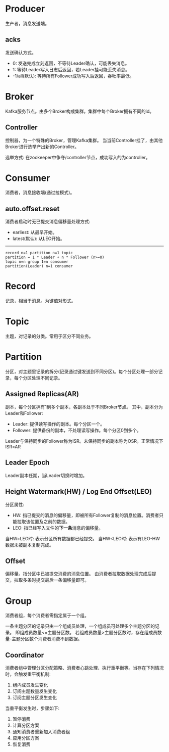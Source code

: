 # Producer
生产者，消息发送端。

## acks
发送确认方式。
- 0: 发送完成立刻返回，不等待Leader确认，可能丢失消息。
- 1: 等待Leader写入日志后返回，若Leader挂可能丢失消息。
- -1/all(默认): 等待所有Follower成功写入后返回，吞吐率最低。

# Broker
Kafka服务节点。由多个Broker构成集群。集群中每个Broker拥有不同的id。

## Controller
控制器，为一个特殊的Broker，管理Kafka集群。
当当前Controller挂了，由其他Broker进行选举产出新的Controller。

选举方式:
在zookeeper中争夺/controller节点，成功写入的为controller。

# Consumer
消费者，消息接收端(通过拉模式)。

## auto.offset.reset
消费者启动时无已提交消息偏移量处理方式:
- earliest: 从最早开始。
- latest(默认): 从LEO开始。

---
```
record n=1 partition n=1 topic
partition = 1 * Leader + n * Follower (n>=0)
topic n=n group 1=n consumer
partition(Leader) n=1 consumer
```

# Record
记录，相当于消息。为键值对形式。

# Topic
主题，对记录的分类。常用于区分不同业务。

# Partition
分区，对主题里记录的拆分(记录通过键发送到不同分区)。每个分区处理一部分记录，每个分区处理不同记录。

## Assigned Replicas(AR)
副本，每个分区拥有1到多个副本，各副本处于不同Broker节点。
其中，副本分为Leader和Follower:
- Leader: 提供读写操作的副本。每个分区一个。
- Follower: 提供备份的副本，不处理读写操作。每个分区0到多个。

Leader与保持同步的Follower称为ISR。未保持同步的副本称为OSR。正常情况下ISR=AR

## Leader Epoch
Leader副本任期，当Leader切换时增加。

## Height Watermark(HW) / Log End Offset(LEO)
分区属性:
- HW: 指已提交的消息的偏移量，即被所有Follower复制的消息位置。消费者只能拉取该位置及之前的数据。
- LEO: 指已经写入文件的**下一条**消息的偏移量。

当HW=LEO时: 表示分区所有数据都已经提交。
当HW<LEO时: 表示有LEO-HW数据未被副本复制完成。

## Offset
偏移量。指分区中已被提交消费的消息位置。
由消费者拉取数据处理完成后提交，拉取多条时提交最后一条偏移量即可。

# Group
消费者组，每个消费者需指定属于一个组。

一条主题分区的记录只由一个组成员处理，一个组成员可处理多个主题分区的记录。
即组成员数量<=主题分区数。
若组成员数量>主题分区数时，存在组成员数量-主题分区数个消费者消费不到数据。

## Coordinator
消费者组中管理分区分配策略、消费者心跳处理、执行重平衡等。当存在下列情况时，会触发重平衡机制:
1. 组内成员发生变化
2. 订阅主题数量发生变化
3. 订阅主题分区发生变化

当重平衡发生时，步骤如下:
1. 暂停消费
2. 计算分区方案
3. 通知消费者重新加入消费者组
4. 应用分区方案
5. 恢复消费